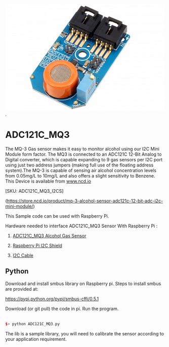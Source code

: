 
[![ ADC121C_MQ3](ADC121C_I2CGAS_MQ3.png)](https://store.ncd.io/product/mq-3-alcohol-sensor-adc121c-12-bit-adc-i2c-mini-module/).

#  ADC121C_MQ3

The MQ-3 Gas sensor makes it easy to monitor alcohol using our I2C Mini Module form factor. The MQ3 is connected to an ADC121C 12-Bit Analog to Digital converter, which is capable expanding to 9 gas sensors per I2C port using just two address jumpers (making full use of the floating address system).The MQ-3 is capable of sensing air alcohol concentration levels from 0.05mg/L to 10mg/L and also offers a slight sensitivity to Benzene.
This Device is available from www.ncd.io

[SKU:  ADC121C_MQ3_I2CS]

(https://store.ncd.io/product/mq-3-alcohol-sensor-adc121c-12-bit-adc-i2c-mini-module/)

This Sample code can be used with Raspberry Pi.

Hardware needed to interface ADC121C_MQ3 Sensor With Raspberry Pi : 

1. <a href="https://store.ncd.io/product/mq-3-alcohol-sensor-adc121c-12-bit-adc-i2c-mini-module/">ADC121C_MQ3 Alcohol Gas Sensor</a>

2. <a href="https://store.ncd.io/product/i2c-shield-for-raspberry-pi-3-pi2-with-outward-facing-i2c-port-terminates-over-hdmi-port/">Raspberry Pi I2C Shield</a>

3. <a href="https://store.ncd.io/product/i%C2%B2c-cable/">I2C Cable</a>

## Python

Download and install smbus library on Raspberry pi. Steps to install smbus are provided at:

https://pypi.python.org/pypi/smbus-cffi/0.5.1

Download (or git pull) the code in pi. Run the program.

```cpp

$> python ADC121C_MQ3.py

```

The lib is a sample library, you will need to calibrate the sensor according to your application requirement.

